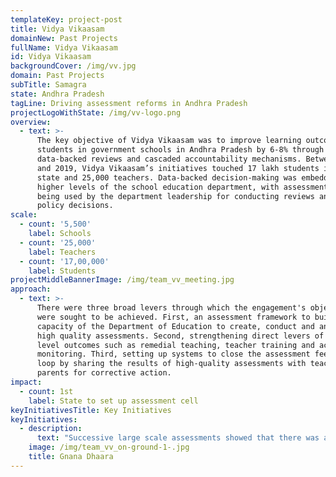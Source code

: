 ```yaml
---
templateKey: project-post
title: Vidya Vikaasam
domainNew: Past Projects
fullName: Vidya Vikaasam
id: Vidya Vikaasam
backgroundCover: /img/vv.jpg
domain: Past Projects
subTitle: Samagra
state: Andhra Pradesh
tagLine: Driving assessment reforms in Andhra Pradesh
projectLogoWithState: /img/vv-logo.png
overview:
  - text: >-
      The key objective of Vidya Vikaasam was to improve learning outcomes of
      students in government schools in Andhra Pradesh by 6-8% through
      data-backed reviews and cascaded accountability mechanisms. Between 2017
      and 2019, Vidya Vikaasam’s initiatives touched 17 lakh students in the
      state and 25,000 teachers. Data-backed decision-making was embedded in the
      higher levels of the school education department, with assessment data
      being used by the department leadership for conducting reviews and taking
      policy decisions.
scale:
  - count: '5,500'
    label: Schools
  - count: '25,000'
    label: Teachers
  - count: '17,00,000'
    label: Students
projectMiddleBannerImage: /img/team_vv_meeting.jpg
approach:
  - text: >-
      There were three broad levers through which the engagement's objectives
      were sought to be achieved. First, an assessment framework to build the
      capacity of the Department of Education to create, conduct and analyse
      high quality assessments. Second, strengthening direct levers of learning
      level outcomes such as remedial teaching, teacher training and academic
      monitoring. Third, setting up systems to close the assessment feedback
      loop by sharing the results of high-quality assessments with teachers and
      parents for corrective action.
impact:
  - count: 1st
    label: State to set up assessment cell
keyInitiativesTitle: Key Initiatives
keyInitiatives:
  - description:
      text: "Successive large scale assessments showed that there was a fall in the learning levels of students in the state as they progressed through their years in school. This was a problem that affected the lives of students adversely, and the state found it imperative that measures be taken to address this issue in the short term. Towards this end, it was decided that a remedial programme named Gnana Dhaara shall be launched. This was a summer remedial programme that was targeted at students transitioning from Class 5 to Class 6, and Class 9 to Class 10. Gnana Dhaara had three objectives. First, curbing dropouts. A dropout predictive model designed by Microsoft for the state of Andhra Pradesh analysed that 82% of all dropouts occur due to difficulties faced in being able to cope up academically.\_Second, developing an academic bridge programme for transitioning students. And third, engaging students productively during summer."
    image: /img/team_vv_on-ground-1-.jpg
    title: Gnana Dhaara
---
```


